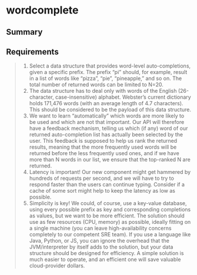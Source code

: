 # wordcomplete
## Summary

## Requirements
>1. Select a data structure that provides word-level auto-completions, given a specific prefix. The prefix “pi” should, for example, result in a list of words like “pizza”, “pie”, “pineapple,” and so on. The total number of returned words can be limited to N=20.
>2. The data structure has to deal only with words of the English (26-character, case-insensitive) alphabet. Webster’s current dictionary holds 171,476 words (with an average length of 4.7 characters). This should be considered to be the payload of this data structure.
>3. We want to learn “automatically” which words are more likely to be used and which are not that important. Our API will therefore have a feedback mechanism, telling us which (if any) word of our returned auto-completion list has actually been selected by the user. This feedback is supposed to help us rank the returned results, meaning that the more frequently used words will be returned before the less frequently used ones, and if we have more than N words in our list, we ensure that the top-ranked N are returned.
>4. Latency is important! Our new component might get hammered by hundreds of requests per second, and we will have to try to respond faster than the users can continue typing. Consider if a cache of some sort might help to keep the latency as low as possible.
>5. Simplicity is key! We could, of course, use a key-value database, using every possible prefix as key and corresponding completions as values, but we want to be more efficient. The solution should use as few resources (CPU, memory) as possible, ideally fitting on a single machine (you can leave high-availability concerns completely to our competent SRE team). If you use a language like Java, Python, or JS, you can ignore the overhead that the JVM/interpreter by itself adds to the solution, but your data structure should be designed for efficiency. A simple solution is much easier to operate, and an efficient one will save valuable cloud-provider dollars.
